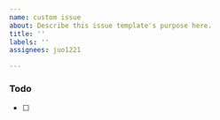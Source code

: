 ```yaml
---
name: custom issue
about: Describe this issue template's purpose here.
title: ''
labels: ''
assignees: juo1221

---
```


### Todo
 - [ ]
